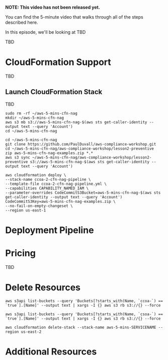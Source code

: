 **NOTE: This video has not been released yet.**

You can find the 5-minute video that walks through all of the steps described here. 

In this episode, we'll be looking at TBD

TBD


# CloudFormation Support
TBD


## Launch CloudFormation Stack

TBD

```
sudo rm -rf ~/aws-5-mins-cfn-nag
mkdir ~/aws-5-mins-cfn-nag
aws s3 mb s3://aws-5-mins-cfn-nag-$(aws sts get-caller-identity --output text --query 'Account')
cd ~/aws-5-mins-cfn-nag

cd ~/aws-5-mins-cfn-nag
git clone https://github.com/PaulDuvall/aws-compliance-workshop.git
cd ~/aws-5-mins-cfn-nag/aws-compliance-workshop/lesson2-preventive
zip aws-5-mins-cfn-nag-examples.zip *.*
aws s3 sync ~/aws-5-mins-cfn-nag/aws-compliance-workshop/lesson2-preventive s3://aws-5-mins-cfn-nag-$(aws sts get-caller-identity --output text --query 'Account')

aws cloudformation deploy \
--stack-name ccoa-2-cfn-nag-pipeline \
--template-file ccoa-2-cfn-nag-pipeline.yml \
--capabilities CAPABILITY_NAMED_IAM \
--parameter-overrides CodeCommitS3Bucket=aws-5-mins-cfn-nag-$(aws sts get-caller-identity --output text --query 'Account') CodeCommitS3Key=aws-5-mins-cfn-nag-examples.zip \
--no-fail-on-empty-changeset \
--region us-east-1
```

# Deployment Pipeline

# Pricing
TBD

# Delete Resources

```
aws s3api list-buckets --query 'Buckets[?starts_with(Name, `ccoa-`) == `true`].[Name]' --output text | xargs -I {} aws s3 rb s3://{} --force

aws s3api list-buckets --query 'Buckets[?starts_with(Name, `csoa-`) == `true`].[Name]' --output text | xargs -I {} aws s3 rb s3://{} --force

aws cloudformation delete-stack --stack-name aws-5-mins-SERVICENAME --region us-east-2
```

# Additional Resources